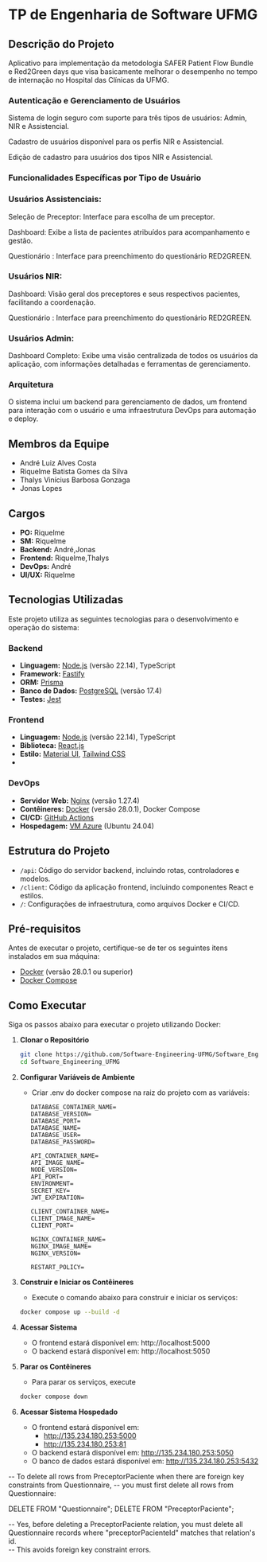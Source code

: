 # TP de Engenharia de Software UFMG

## Descrição do Projeto

Aplicativo para implementação da metodologia SAFER Patient Flow Bundle e Red2Green days que visa basicamente melhorar o desempenho no tempo de internação no Hospital das Clínicas da UFMG.

### Autenticação e Gerenciamento de Usuários

Sistema de login seguro com suporte para três tipos de usuários: Admin, NIR e Assistencial.

Cadastro de usuários disponível para os perfis NIR e Assistencial.

Edição de cadastro para usuários dos tipos NIR e Assistencial.

### Funcionalidades Específicas por Tipo de Usuário

### Usuários Assistenciais:

Seleção de Preceptor: Interface para escolha de um preceptor.

Dashboard: Exibe a lista de pacientes atribuídos para acompanhamento e gestão.

Questionário : Interface para preenchimento do questionário RED2GREEN.

### Usuários NIR:

Dashboard: Visão geral dos preceptores e seus respectivos pacientes, facilitando a coordenação.

Questionário : Interface para preenchimento do questionário RED2GREEN.

### Usuários Admin:

Dashboard Completo: Exibe uma visão centralizada de todos os usuários da aplicação, com informações detalhadas e ferramentas de gerenciamento.

### Arquitetura

O sistema inclui um backend para gerenciamento de dados, um frontend para interação com o usuário e uma infraestrutura DevOps para automação e deploy.

## Membros da Equipe

- André Luiz Alves Costa
- Riquelme Batista Gomes da Silva
- Thalys Vinícius Barbosa Gonzaga
- Jonas Lopes

## Cargos

- **PO:** Riquelme
- **SM:** Riquelme
- **Backend:** André,Jonas
- **Frontend:** Riquelme,Thalys
- **DevOps:** André
- **UI/UX:** Riquelme

## Tecnologias Utilizadas

Este projeto utiliza as seguintes tecnologias para o desenvolvimento e operação do sistema:

### Backend

- **Linguagem:** [Node.js](https://nodejs.org/) (versão 22.14), TypeScript
- **Framework:** [Fastify](https://www.fastify.io/)
- **ORM:** [Prisma](https://www.prisma.io/)
- **Banco de Dados:** [PostgreSQL](https://www.postgresql.org/) (versão 17.4)
- **Testes:** [Jest](https://jestjs.io/)

### Frontend

- **Linguagem:** [Node.js](https://nodejs.org/) (versão 22.14), TypeScript
- **Biblioteca:** [React.js](https://reactjs.org/)
- **Estilo:** [Material UI](https://mui.com/), [Tailwind CSS](https://tailwindcss.com/)
- 

### DevOps

- **Servidor Web:** [Nginx](https://www.nginx.com/) (versão 1.27.4)
- **Contêineres:** [Docker](https://www.docker.com/) (versão 28.0.1), Docker Compose
- **CI/CD:** [GitHub Actions](https://github.com/features/actions)
- **Hospedagem:** [VM Azure](https://azure.microsoft.com/) (Ubuntu 24.04)

## Estrutura do Projeto

- `/api`: Código do servidor backend, incluindo rotas, controladores e modelos.
- `/client`: Código da aplicação frontend, incluindo componentes React e estilos.
- `/`: Configurações de infraestrutura, como arquivos Docker e CI/CD.

## Pré-requisitos

Antes de executar o projeto, certifique-se de ter os seguintes itens instalados em sua máquina:

- [Docker](https://www.docker.com/) (versão 28.0.1 ou superior)
- [Docker Compose](https://docs.docker.com/compose/)

## Como Executar

Siga os passos abaixo para executar o projeto utilizando Docker:

1. **Clonar o Repositório**

   ```bash
   git clone https://github.com/Software-Engineering-UFMG/Software_Engineering_UFMG.git
   cd Software_Engineering_UFMG
   ```

2. **Configurar Variáveis de Ambiente**

   - Criar .env do docker compose na raiz do projeto com as variáveis:

   ```env
      DATABASE_CONTAINER_NAME=
      DATABASE_VERSION=
      DATABASE_PORT=
      DATABASE_NAME=
      DATABASE_USER=
      DATABASE_PASSWORD=

      API_CONTAINER_NAME=
      API_IMAGE_NAME=
      NODE_VERSION=
      API_PORT=
      ENVIRONMENT=
      SECRET_KEY=
      JWT_EXPIRATION=

      CLIENT_CONTAINER_NAME=
      CLIENT_IMAGE_NAME=
      CLIENT_PORT=

      NGINX_CONTAINER_NAME=
      NGINX_IMAGE_NAME=
      NGINX_VERSION=

      RESTART_POLICY=
   ```

3. **Construir e Iniciar os Contêineres**

   - Execute o comando abaixo para construir e iniciar os serviços:

   ```bash
   docker compose up --build -d
   ```

4. **Acessar Sistema**

   - O frontend estará disponível em: http://localhost:5000
   - O backend estará disponível em: http://localhost:5050

5. **Parar os Contêineres**

   - Para parar os serviços, execute

   ```bash
   docker compose down
   ```

6. **Acessar Sistema Hospedado**

   - O frontend estará disponível em:
     - http://135.234.180.253:5000
     - http://135.234.180.253:81
   - O backend estará disponível em: http://135.234.180.253:5050
   - O banco de dados estará disponível em: http://135.234.180.253:5432

-- To delete all rows from PreceptorPaciente when there are foreign key constraints from Questionnaire,
-- you must first delete all rows from Questionnaire:

DELETE FROM "Questionnaire";
DELETE FROM "PreceptorPaciente";

-- Yes, before deleting a PreceptorPaciente relation, you must delete all Questionnaire records where "preceptorPacienteId" matches that relation's id.  
-- This avoids foreign key constraint errors.
